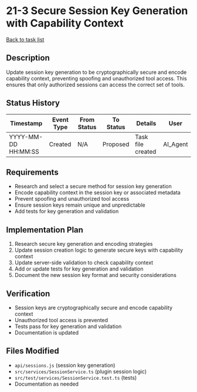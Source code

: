 # 21-3 Secure Session Key Generation with Capability Context

[Back to task list](./tasks.md)

## Description
Update session key generation to be cryptographically secure and encode capability context, preventing spoofing and unauthorized tool access. This ensures that only authorized sessions can access the correct set of tools.

## Status History
| Timestamp | Event Type | From Status | To Status | Details | User |
|-----------|------------|-------------|-----------|---------|------|
| YYYY-MM-DD HH:MM:SS | Created | N/A | Proposed | Task file created | AI_Agent |

## Requirements
- Research and select a secure method for session key generation
- Encode capability context in the session key or associated metadata
- Prevent spoofing and unauthorized tool access
- Ensure session keys remain unique and unpredictable
- Add tests for key generation and validation

## Implementation Plan
1. Research secure key generation and encoding strategies
2. Update session creation logic to generate secure keys with capability context
3. Update server-side validation to check capability context
4. Add or update tests for key generation and validation
5. Document the new session key format and security considerations

## Verification
- Session keys are cryptographically secure and encode capability context
- Unauthorized tool access is prevented
- Tests pass for key generation and validation
- Documentation is updated

## Files Modified
- `api/sessions.js` (session key generation)
- `src/services/SessionService.ts` (plugin session logic)
- `src/test/services/SessionService.test.ts` (tests)
- Documentation as needed 